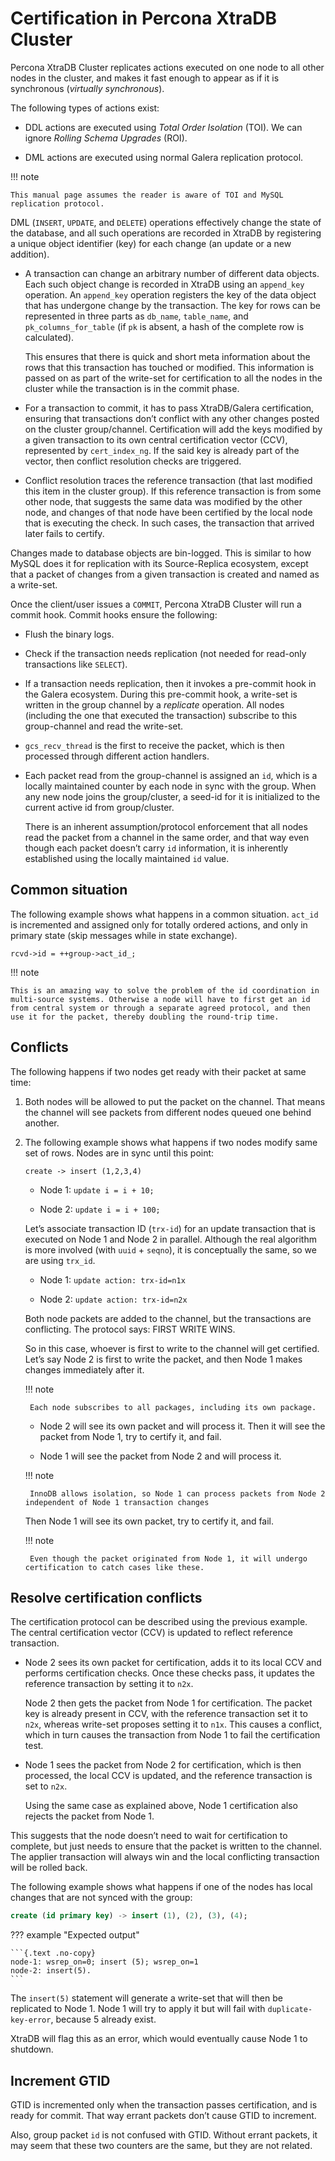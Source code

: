 # Certification in Percona XtraDB Cluster

Percona XtraDB Cluster replicates actions executed on one node
to all other nodes in the cluster,
and makes it fast enough to appear
as if it is synchronous (*virtually synchronous*).

The following types of actions exist:

* DDL actions are executed using *Total Order Isolation* (TOI). We can ignore *Rolling Schema Upgrades* (ROI).

* DML actions are executed using normal Galera replication protocol.

!!! note

    This manual page assumes the reader is aware of TOI and MySQL replication protocol.

DML (`INSERT`, `UPDATE`, and `DELETE`) operations
effectively change the state of the database,
and all such operations are recorded in XtraDB
by registering a unique object identifier (key)
for each change (an update or a new addition).

* A transaction can change an arbitrary number of different data objects.
  Each such object change is recorded in XtraDB
  using an `append_key` operation.
  An `append_key` operation registers the key of the data object
  that has undergone change by the transaction.
  The key for rows can be represented in three parts as
  `db_name`, `table_name`, and `pk_columns_for_table`
  (if `pk` is absent, a hash of the complete row is calculated).

  This ensures that there is quick and short meta information
  about the rows that this transaction has touched or modified.
  This information is passed on as part of the write-set for certification
  to all the nodes in the cluster while the transaction is in the commit phase.

* For a transaction to commit, it has to pass XtraDB/Galera certification,
  ensuring that transactions don’t conflict with any other changes
  posted on the cluster group/channel.
  Certification will add the keys modified by a given transaction
  to its own central certification vector (CCV),
  represented by `cert_index_ng`.
  If the said key is already part of the vector,
  then conflict resolution checks are triggered.

* Conflict resolution traces the reference transaction
  (that last modified this item in the cluster group).
  If this reference transaction is from some other node,
  that suggests the same data was modified by the other node,
  and changes of that node have been certified by the local node
  that is executing the check.
  In such cases, the transaction that arrived later fails to certify.

Changes made to database objects are bin-logged.
This is similar to how MySQL does it for replication
with its Source-Replica ecosystem,
except that a packet of changes from a given transaction
is created and named as a write-set.

Once the client/user issues a `COMMIT`,
Percona XtraDB Cluster will run a commit hook.
Commit hooks ensure the following:

* Flush the binary logs.

* Check if the transaction needs replication (not needed for read-only transactions like `SELECT`).

* If a transaction needs replication, then it invokes a pre-commit hook in the Galera ecosystem. During this pre-commit hook, a write-set is written in the group channel by a *replicate* operation. All nodes (including the one that executed the transaction) subscribe to this group-channel and read the write-set.

* `gcs_recv_thread` is the first to receive the packet,
which is then processed through different action handlers.

* Each packet read from the group-channel is assigned an `id`, which is a locally maintained counter by each node in sync with the group. When any new node joins the group/cluster, a seed-id for it is initialized to the current active id from group/cluster.

  There is an inherent assumption/protocol enforcement
  that all nodes read the packet from a channel in the same order,
  and that way even though each packet doesn’t carry `id` information,
  it is inherently established using the locally maintained `id` value.

## Common situation

The following example shows what happens in a common situation.
`act_id` is incremented and assigned only for totally ordered actions,
and only in primary state (skip messages while in state exchange).

```shell
rcvd->id = ++group->act_id_;
```

!!! note

    This is an amazing way to solve the problem of the id coordination in multi-source systems. Otherwise a node will have to first get an id from central system or through a separate agreed protocol, and then use it for the packet, thereby doubling the round-trip time.

## Conflicts

The following happens if two nodes get ready with their packet at same time:

1. Both nodes will be allowed to put the packet on the channel. That means the channel will see packets from different nodes queued one behind another.

2. The following example shows what happens if two nodes modify same set of rows. Nodes are in sync until this point:

    ```shell
    create -> insert (1,2,3,4)
    ```

     * Node 1: `update i = i + 10;`

     * Node 2: `update i = i + 100;`

    Let’s associate transaction ID (`trx-id`) for an update transaction that is executed on Node 1 and Node 2 in parallel.
    Although the real algorithm is more involved (with `uuid` + `seqno`), it is conceptually the same, so we are using `trx_id`.

     * Node 1: `update action: trx-id=n1x`

     * Node 2: `update action: trx-id=n2x`

    Both node packets are added to the channel, but the transactions are conflicting. The protocol says: FIRST WRITE WINS.

    So in this case, whoever is first to write to the channel will get certified.
    Let’s say Node 2 is first to write the packet, and then Node 1 makes changes immediately after it.

    !!! note

        Each node subscribes to all packages, including its own package.

     * Node 2 will see its own packet and will process it. Then it will see the packet from Node 1, try to certify it, and fail.

     * Node 1 will see the packet from Node 2 and will process it.

    !!! note

        InnoDB allows isolation, so Node 1 can process packets from Node 2 independent of Node 1 transaction changes

    Then Node 1 will see its own packet, try to certify it, and fail.

    !!! note 

        Even though the packet originated from Node 1, it will undergo certification to catch cases like these.

## Resolve certification conflicts

The certification protocol can be described using the previous example.
The central certification vector (CCV) is updated
to reflect reference transaction.

* Node 2 sees its own packet for certification, adds it to its local CCV and performs certification checks. Once these checks pass, it updates the reference transaction by setting it to `n2x`.

  Node 2 then gets the packet from Node 1 for certification.
  The packet key is already present in CCV,
  with the reference transaction set it to `n2x`,
  whereas write-set proposes setting it to `n1x`.
  This causes a conflict, which in turn causes the transaction from Node 1
  to fail the certification test.

* Node 1 sees the packet from Node 2 for certification, which is then processed, the local CCV is updated, and the reference transaction is set to `n2x`.

  Using the same case as explained above, Node 1 certification also rejects the packet from Node 1.

This suggests that the node doesn’t need to wait for certification to complete,
but just needs to ensure that the packet is written to the channel.
The applier transaction will always win
and the local conflicting transaction will be rolled back.

The following example shows what happens
if one of the nodes has local changes that are not synced with the group:

```sql
create (id primary key) -> insert (1), (2), (3), (4);
```

??? example "Expected output"

    ```{.text .no-copy}
    node-1: wsrep_on=0; insert (5); wsrep_on=1
    node-2: insert(5).
    ```

The `insert(5)` statement will generate a write-set
that will then be replicated to Node 1.
Node 1 will try to apply it but will fail with `duplicate-key-error`,
because 5 already exist.

XtraDB will flag this as an error,
which would eventually cause Node 1 to shutdown.

## Increment GTID

GTID is incremented only when the transaction passes certification,
and is ready for commit.
That way errant packets don’t cause GTID to increment.

Also, group packet `id` is not confused with GTID.
Without errant packets,
it may seem that these two counters are the same,
but they are not related.
